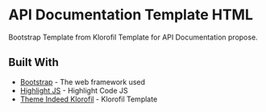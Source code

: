 # API Documentation Template HTML

Bootstrap Template from Klorofil Template for API Documentation propose.

## Built With

* [Bootstrap](https://getbootstrap.com/) - The web framework used
* [Highlight JS](https://highlightjs.org/) - Highlight Code JS
* [Theme Indeed Klorofil](https://www.themeineed.com/downloads/klorofil-free-bootstrap-admin-template/) - Klorofil Template

